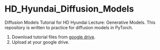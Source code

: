 # HD_Hyundai_Diffusion_Models
Diffusion Models Tutorial for HD Hyundai Lecture: Generative Models. This repository is written to practice for diffusion models in PyTorch.

1. Download tutorial files from [google drive](https://drive.google.com/file/d/1gVbOJLPmYEbejkDIw0NkwM9O-UzW5Hm2/view?usp=sharing).
2. Upload at your google drive.